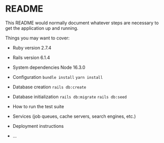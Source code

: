 # README

This README would normally document whatever steps are necessary to get the
application up and running.

Things you may want to cover:

* Ruby version
  2.7.4

* Rails version
  6.1.4

* System dependencies
  Node 16.3.0

* Configuration
  `bundle install`
  `yarn install`


* Database creation
  `rails db:create`

* Database initialization
  `rails db:migrate`
  `rails db:seed`
* How to run the test suite

* Services (job queues, cache servers, search engines, etc.)

* Deployment instructions

* ...
